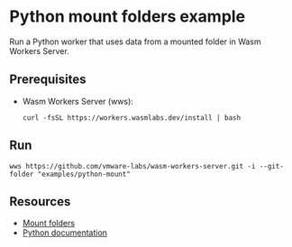 # Python mount folders example

Run a Python worker that uses data from a mounted folder in Wasm Workers Server.

## Prerequisites

* Wasm Workers Server (wws):

  ```shell-session
  curl -fsSL https://workers.wasmlabs.dev/install | bash
  ```

## Run

```shell-session
wws https://github.com/vmware-labs/wasm-workers-server.git -i --git-folder "examples/python-mount"
```

## Resources

* [Mount folders](https://workers.wasmlabs.dev/docs/features/mount-folders)
* [Python documentation](https://workers.wasmlabs.dev/docs/languages/python)
